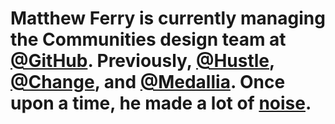 # Matthew Ferry is currently managing the Communities design team at [@GitHub](https://twitter.com/github). Previously, [@Hustle](https://twitter.com/Hustle), [@Change](https://twitter.com/Change), and [@Medallia](https://twitter.com/Medallia). Once upon a time, he made a lot of [noise](https://matthewferry.bandcamp.com). 

